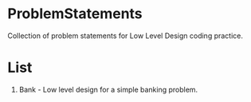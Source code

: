 # ProblemStatements
Collection of problem statements for Low Level Design coding practice.

# List
1. Bank - Low level design for a simple banking problem.